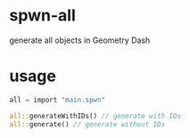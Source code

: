 # spwn-all
generate all objects in Geometry Dash

# usage
```rs
all = import "main.spwn"

all::generateWithIDs() // generate with IDs
all::generate() // generate without IDs
```
